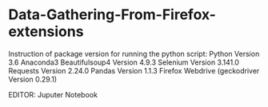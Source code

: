 # Data-Gathering-From-Firefox-extensions

Instruction of package version for running the python script:
Python Version 3.6
Anaconda3
Beautifulsoup4 Version 4.9.3
Selenium Version 3.141.0
Requests Version 2.24.0
Pandas Version 1.1.3
Firefox Webdrive (geckodriver Version 0.29.1)

EDITOR: Juputer Notebook
